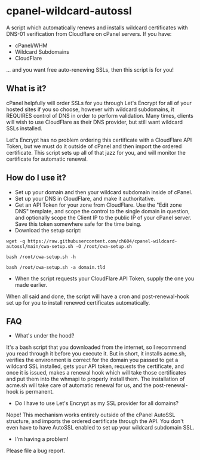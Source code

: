 # cpanel-wildcard-autossl
A script which automatically renews and installs wildcard certificates with DNS-01 verification from Cloudflare on cPanel servers. If you have:
* cPanel/WHM
* Wildcard Subdomains
* CloudFlare

... and you want free auto-renewing SSLs, then this script is for you!

## What is it?
cPanel helpfully will order SSLs for you through Let's Encrypt for all of your hosted sites if you so choose, however with wildcard subdomains, it REQUIRES control of DNS in order to perform validation. Many times, clients will wish to use CloudFlare as their DNS provider, but still want wildcard SSLs installed.

Let's Encrypt has no problem ordering this certificate with a CloudFlare API Token, but we must do it outside of cPanel and then import the ordered certificate. This script sets up all of that jazz for you, and will monitor the certificate for automatic renewal.

## How do I use it?
* Set up your domain and then your wildcard subdomain inside of cPanel.
* Set up your DNS in CloudFlare, and make it authoritative.
* Get an API Token for your zone from CloudFlare. Use the "Edit zone DNS" template, and scope the control to the single domain in question, and optionally scope the Client IP to the public IP of your cPanel server. Save this token somewhere safe for the time being.
* Download the setup script:

```
wget -q https://raw.githubusercontent.com/ch604/cpanel-wildcard-autossl/main/cwa-setup.sh -O /root/cwa-setup.sh

bash /root/cwa-setup.sh -h

bash /root/cwa-setup.sh -a domain.tld
```

* When the script requests your CloudFlare API Token, supply the one you made earlier.

When all said and done, the script will have a cron and post-renewal-hook set up for you to install renewed certificates automatically.

## FAQ
* What's under the hood?

It's a bash script that you downloaded from the internet, so I recommend you read through it before you execute it. But in short, it installs acme.sh, verifies the environment is correct for the domain you passed to get a wildcard SSL installed, gets your API token, requests the certificate, and once it is issued, makes a renewal hook which will take those certificates and put them into the whmapi to properly install them. The installation of acme.sh will take care of automatic renewal for us, and the post-renewal-hook is permanent.

* Do I have to use Let's Encrypt as my SSL provider for all domains?

Nope! This mechanism works entirely outside of the cPanel AutoSSL structure, and imports the ordered certificate through the API. You don't even have to have AutoSSL enabled to set up your wildcard subdomain SSL.

* I'm having a problem!

Please file a bug report.

